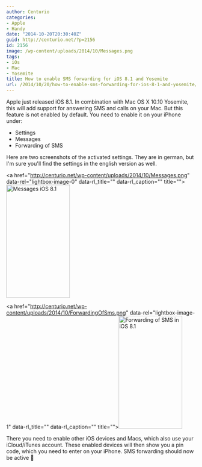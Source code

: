 ```yaml
---
author: Centurio
categories:
- Apple
- Handy
date: "2014-10-20T20:30:40Z"
guid: http://centurio.net/?p=2156
id: 2156
image: /wp-content/uploads/2014/10/Messages.png
tags:
- iOs
- Mac
- Yosemite
title: How to enable SMS forwarding for iOS 8.1 and Yosemite
url: /2014/10/20/how-to-enable-sms-forwarding-for-ios-8-1-and-yosemite/
---
```

Apple just released iOS 8.1. In combination with Mac OS X 10.10 Yosemite, this will add support for answering SMS and calls on your Mac. But this feature is not enabled by default. You need to enable it on your iPhone under:

  * Settings
  * Messages
  * Forwarding of SMS

Here are two screenshots of the activated settings. They are in german, but I'm sure you'll find the settings in the english version as well.

<a href="http://centurio.net/wp-content/uploads/2014/10/Messages.png" data-rel="lightbox-image-0" data-rl\_title="" data-rl\_caption="" title=""><img loading="lazy" class="aligncenter size-medium wp-image-2157" src="http://centurio.net/wp-content/uploads/2014/10/Messages-169x300.png" alt="Messages iOS 8.1" width="169" height="300" srcset="https://centurio.net/wp-content/uploads/2014/10/Messages-169x300.png 169w, https://centurio.net/wp-content/uploads/2014/10/Messages-576x1024.png 576w, https://centurio.net/wp-content/uploads/2014/10/Messages-19x35.png 19w, https://centurio.net/wp-content/uploads/2014/10/Messages.png 640w" sizes="(max-width: 169px) 100vw, 169px" /></a>

<a href="http://centurio.net/wp-content/uploads/2014/10/ForwardingOfSms.png" data-rel="lightbox-image-1" data-rl\_title="" data-rl\_caption="" title=""><img loading="lazy" class="aligncenter size-medium wp-image-2158" src="http://centurio.net/wp-content/uploads/2014/10/ForwardingOfSms-169x300.png" alt="Forwarding of SMS in iOS 8.1" width="169" height="300" srcset="https://centurio.net/wp-content/uploads/2014/10/ForwardingOfSms-169x300.png 169w, https://centurio.net/wp-content/uploads/2014/10/ForwardingOfSms-576x1024.png 576w, https://centurio.net/wp-content/uploads/2014/10/ForwardingOfSms-19x35.png 19w, https://centurio.net/wp-content/uploads/2014/10/ForwardingOfSms.png 640w" sizes="(max-width: 169px) 100vw, 169px" /></a>

 

There you need to enable other iOS devices and Macs, which also use your iCloud/iTunes account. These enabled devices will then show you a pin code, which you need to enter on your iPhone. SMS forwarding should now be active 🙂